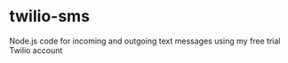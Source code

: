 # twilio-sms
Node.js code for incoming and outgoing text messages using my free trial Twilio account
